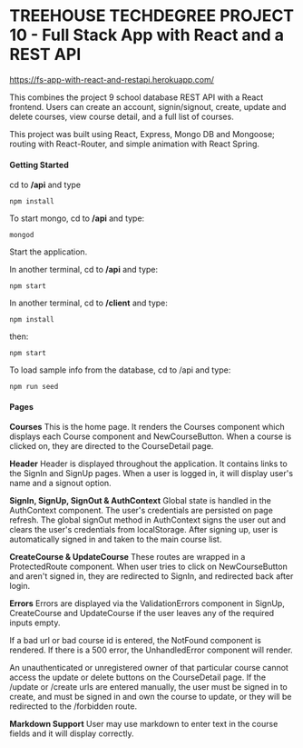 # TREEHOUSE TECHDEGREE PROJECT 10 - Full Stack App with React and a REST API

https://fs-app-with-react-and-restapi.herokuapp.com/

This combines the project 9 school database REST API with a React frontend. Users can create an account, signin/signout, create, update and delete courses, view course detail, and a full list of courses.

This project was built using React, Express, Mongo DB and Mongoose; routing with React-Router, and simple animation with React Spring.

#### Getting Started

cd to **/api** and type

```
npm install
```

To start mongo, cd to **/api** and type:

```
mongod
```

Start the application.

In another terminal, cd to **/api** and type:

```
npm start
```

In another terminal, cd to **/client** and type:

```
npm install
```

then:

```
npm start
```

To load sample info from the database, cd to /api and type:

```
npm run seed

```

#### Pages

**Courses**
This is the home page. It renders the Courses component which displays each Course component and NewCourseButton. When a course is clicked on, they are directed to the CourseDetail page.

**Header**
Header is displayed throughout the application. It contains links to the SignIn and SignUp pages. When a user is logged in, it will display user's name and a signout option.

**SignIn, SignUp, SignOut & AuthContext**
Global state is handled in the AuthContext component. The user's credentials are persisted on page refresh. The global signOut method in AuthContext signs the user out and clears the user's credentials from localStorage. After signing up, user is automatically signed in and taken to the main course list.

**CreateCourse & UpdateCourse**
These routes are wrapped in a ProtectedRoute component. When user tries to click on NewCourseButton and aren't signed in, they are redirected to SignIn, and redirected back after login.

**Errors**
Errors are displayed via the ValidationErrors component in SignUp, CreateCourse and UpdateCourse if the user leaves any of the required inputs empty.

If a bad url or bad course id is entered, the NotFound component is rendered. If there is a 500 error, the UnhandledError component will render.

An unauthenticated or unregistered owner of that particular course cannot access the update or delete buttons on the CourseDetail page. If the /update or /create urls are entered manually, the user must be signed in to create, and must be signed in and own the course to update, or they will be redirected to the /forbidden route.

**Markdown Support**
User may use markdown to enter text in the course fields and it will display correctly.

```

```
